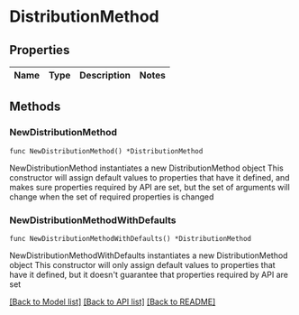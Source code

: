 # DistributionMethod

## Properties

Name | Type | Description | Notes
------------ | ------------- | ------------- | -------------

## Methods

### NewDistributionMethod

`func NewDistributionMethod() *DistributionMethod`

NewDistributionMethod instantiates a new DistributionMethod object
This constructor will assign default values to properties that have it defined,
and makes sure properties required by API are set, but the set of arguments
will change when the set of required properties is changed

### NewDistributionMethodWithDefaults

`func NewDistributionMethodWithDefaults() *DistributionMethod`

NewDistributionMethodWithDefaults instantiates a new DistributionMethod object
This constructor will only assign default values to properties that have it defined,
but it doesn't guarantee that properties required by API are set


[[Back to Model list]](../README.md#documentation-for-models) [[Back to API list]](../README.md#documentation-for-api-endpoints) [[Back to README]](../README.md)


